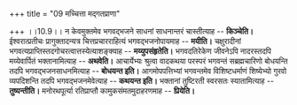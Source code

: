 +++
title = "09 मच्चित्ता मद्गतप्राणा"

+++
।।10.9।। न केवमुक्तमेव भगवद्भजने साधनां साधनान्तरं चास्तीत्याह --
**किञ्चेति।** ईश्वरात्प्रतीचः प्रागुक्तादन्यत्र चित्तप्रचारराहित्यं
भगवद्भजनोपायमाह -- **मयीति।** चक्षुरादीनां
भगवत्यप्राप्तिस्तदगोचरत्वात्तस्येत्याशङ्क्याह -- **मय्युपसंहृतेति।**
भगवदतिरेकेण जीवनेऽपि नादरस्तदपि मय्येवार्पितं भक्तानामित्याह --
**अथवेति।** आचार्येभ्यः श्रुत्वा वादकथया परस्परं भगवन्तं सब्रह्मचारिणो
बोधयन्ति तदपि भगवद्भजनसाधनमित्याह -- **बोधयन्त इति।** आगमोपपत्तिभ्यां
भगवन्तमेव विशिष्टधर्माणं शिष्येभ्यो गुरवो व्यपदिशन्ति तदपि
भगवद्भजनमेवेत्याह -- **कथयन्त इति।** भक्तानां तुष्टिरती स्वरसतः
स्यातामित्याह -- **तुष्यन्तीति।** मनोरथपूर्त्या रतिप्राप्तौ
कामुकसंमतमुदाहरणमाह -- **प्रियेति।**
